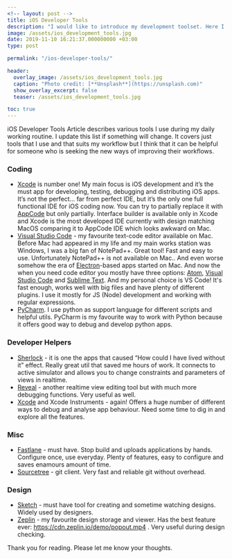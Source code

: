 ```yaml
---
<!-- layout: post -->
title: iOS Developer Tools
description: "I would like to introduce my development toolset. Here I've described apps that are helpful for my daily routine as iOS Developer."
image: /assets/ios_development_tools.jpg
date: 2019-11-10 16:21:37.000000000 +03:00
type: post

permalink: "/ios-developer-tools/"

header:
  overlay_image: /assets/ios_development_tools.jpg
  caption: "Photo credit: [**Unsplash**](https://unsplash.com)"
  show_overlay_excerpt: false
  teaser: /assets/ios_development_tools.jpg

toc: true
---
```

iOS Developer Tools
Article describes various tools I use during my daily working routine. I update this list if something will change. It covers just tools that I use and that suits my workflow but I think that it can be helpful for someone who is seeking the new ways of improving their workflows.

### Coding
- [Xcode](https://developer.apple.com/xcode/) is number one! My main focus is iOS development and it’s the must app for developing, testing, debugging and distributing iOS apps. It’s not the perfect… far from perfect IDE, but it’s the only one full functional IDE for iOS coding now. You can try to partially replace it with [AppCode](https://www.jetbrains.com/objc/) but only partially. Interface builder is available only in Xcode and Xcode is the most developed IDE currently with design matching MacOS comparing it to AppCode IDE which looks awkward on Mac.
- [Visual Studio Code](https://code.visualstudio.com) - my favourite text-code editor available on Mac. Before Mac had appeared in my life and my main works station was Windows, I was a big fan of NotePad++. Great tool! Fast and easy to use. Unfortunately NotePad++ is not available on Mac.. And even worse somehow the era of [Electron](https://electronjs.org)-based apps started on Mac. And now the when you need code editor you mostly have three options: [Atom](https://atom.io), [Visual Studio Code](https://code.visualstudio.com) and [Sublime Text](https://www.sublimetext.com). And my personal choice is VS Code! It's fast enough, works well with big files and have plenty of different plugins. I use it mostly for JS (Node) development and working with regular expressions.
- [PyCharm](https://www.jetbrains.com/pycharm/). I use python as support language for different scripts and helpful utils. PyCharm is my favourite way to work with Python because it offers good way to debug and develop python apps.

### Developer Helpers
- [Sherlock](https://sherlock.inspiredcode.io) - it is one the apps that caused “How could I have lived without it” effect. Really great util that saved me hours of work. It connects to active simulator and allows you to change constraints and parameters of views in realtime.
- [Reveal](https://revealapp.com) - another realtime view editing tool but with much more debugging functions. Very useful as well. 
- [Xcode](https://developer.apple.com/xcode/) and Xcode Instruments - again! Offers a huge number of different ways to debug and analyse app behaviour. Need some time to dig in and explore all the features.

### Misc
- [Fastlane](https://fastlane.tools) - must have. Stop build and uploads applications by hands. Configure once, use everyday. Plenty of features, easy to configure and saves enamours amount of time.
- [Sourcetree](https://www.sourcetreeapp.com) - git client. Very fast and reliable git without overhead.

### Design
- [Sketch](https://www.sketch.com) - must have tool for creating and sometime watching designs. Widely used by designers.
- [Zeplin](https://zeplin.io) - my favourite design storage and viewer. Has the best feature ever: https://cdn.zeplin.io/demo/popout.mp4 . Very useful during design checking.

Thank you for reading. Please let me know your thoughts.
